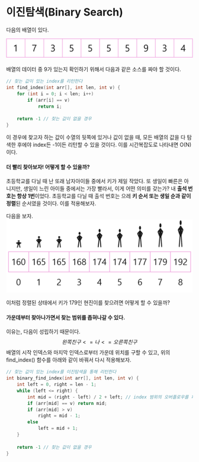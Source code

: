 # 이진탐색(Binary Search)

다음의 배열이 있다.

![array1](./assets/Binary_Search/array1.png)


배열의 데이터 중 9가 있는지 확인하기 위해서 다음과 같은 소스를 짜야 할 것이다.

```c++
// 찾는 값이 있는 index를 리턴한다
int find_index(int arr[], int len, int v) {
    for (int i = 0; i < len; i++)
        if (arr[i] == v)
            return i;
    
    return -1 // 찾는 값이 없을 경우
}
```

이 경우에 찾고자 하는 값이 수열의 뒷쪽에 있거나 값이 없을 때, 모든 배열의 값을 다 탐색한 후에야 index든 -1이든 리턴할 수 있을 것이다. 이를 시간복잡도로 나타내면 O(N)이다.



#### 더 빨리 찾아보자! 어떻게 할 수 있을까?

초등학교를 다닐 때 난 또래 남자아이들 중에서 키가 제일 작았다. 또 생일이 빠른은 아니지만, 생일이 느린 아이들 중에서는 가장 빨라서,  이게 어떤 의미를 갖는가? 내 **출석 번호는 항상 1번**이었다. 초등학교를 다닐 때 출석 번호는 으레 **키 순서 또는 생일 순과 같이 정렬**된 순서였을 것이다. 이를 적용해보자.

다음을 보자.
![human1](./assets/Binary_Search/human1.png)

이처럼 정렬된 상태에서 키가 179인 현진이를 찾으려면 어떻게 할 수 있을까?

#### 가운데부터 찾아나가면서 찾는 범위를 좁혀나갈 수 있다.

이유는, 다음이 성립하기 때문이다.
$$
왼쪽 친구 <=나<=오른쪽친구
$$
배열의 시작 인덱스와 마지막 인덱스로부터 가운데 위치를 구할 수 있고, 위의 find_index() 함수를 아래와 같이 바꿔서 다시 적용해보자.

```c++
// 찾는 값이 있는 index를 이진탐색을 통해 리턴한다
int binary_find_index(int arr[], int len, int v) {
    int left = 0, right = len - 1;
    while (left <= right) {
        int mid = (right - left) / 2 + left; // index 범위의 오버플로우를 피하기 위함
        if (arr[mid] == v) return mid;
        if (arr[mid] > v) 
            right = mid - 1;
        else 
            left = mid + 1;
    }
    
    return -1 // 찾는 값이 없을 경우
}
```

